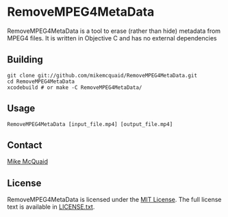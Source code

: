 # RemoveMPEG4MetaData
RemoveMPEG4MetaData is a tool to erase (rather than hide) metadata from MPEG4 files. It is written in Objective C and has no external dependencies

## Building
```
git clone git://github.com/mikemcquaid/RemoveMPEG4MetaData.git
cd RemoveMPEG4MetaData
xcodebuild # or make -C RemoveMPEG4MetaData/
```

## Usage
`RemoveMPEG4MetaData [input_file.mp4] [output_file.mp4]`

## Contact
[Mike McQuaid](mailto:mike@mikemcquaid.com)

## License
RemoveMPEG4MetaData is licensed under the [MIT License](http://en.wikipedia.org/wiki/MIT_License).
The full license text is available in [LICENSE.txt](https://github.com/mikemcquaid/RemoveMPEG4MetaData/blob/master/LICENSE.txt).
